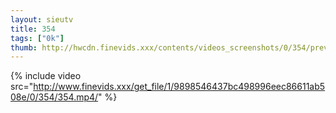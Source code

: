 ```yaml
--- 
layout: sieutv
title: 354
tags: ["0k"]
thumb: http://hwcdn.finevids.xxx/contents/videos_screenshots/0/354/preview.mp4.jpg
---
```

{% include video src="http://www.finevids.xxx/get_file/1/9898546437bc498996eec86611ab508e/0/354/354.mp4/" %} 
